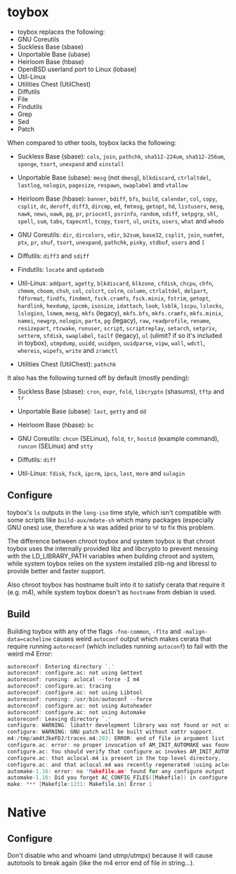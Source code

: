 # toybox
*   toybox replaces the following:
*   GNU Coreutils
*   Suckless Base (sbase)
*   Unportable Base (ubase)
*   Heirloom Base (hbase)
*   OpenBSD userland port to Linux (lobase)
*   Util-Linux
*   Utilities Chest (UtilChest)
*   Diffutils
*   File
*   Findutils
*   Grep
*   Sed
*   Patch

When compared to other tools, toybox lacks the following:

*   Suckless Base (sbase): `cols`, `join`, `pathchk`, `sha512-224um`,
    `sha512-256um`, `sponge`, `tsort`, `unexpand` and `xinstall`

*   Unportable Base (ubase): `mesg` (not `dmesg`), `blkdiscard`, `ctrlaltdel`,
    `lastlog`, `nologin`, `pagesize`, `respawn`, `swaplabel` and `vtallow`

*   Heirloom Base (hbase): `banner`, `bdiff`, `bfs`, `build`, `calendar`, `col`,
    `copy`, `csplit`, `dc`, `deroff`, `diff3`, `dircmp`, `ed`, `fmtmsg`,
    `getopt`, `hd`, `listusers`, `mesg`, `nawk`, `news`, `oawk`, `pg`, `pr`,
    `priocntl`, `psrinfo`, `random`, `sdiff`, `setpgrp`, `shl`, `spell`, `sum`,
    `tabs`, `tapecntl`, `tcopy`, `tsort`, `ul`, `units`, `users`, `what` and
    `whodo`

*   GNU Coreutils: `dir`, `dircolors`, `vdir`, `b2sum`, `base32`, `csplit`,
    `join`, `numfmt`, `ptx`, `pr`, `shuf`, `tsort`, `unexpand`, `pathchk`,
    `pinky`, `stdbuf`, `users` and `[`

*   Diffutils: `diff3` and `sdiff`

*   Findutils: `locate` and `updatedb`

*   Util-Linux: `addpart`, `agetty`, `blkdiscard`, `blkzone`, `cfdisk`, `chcpu`,
    `chfn`, `chmem`, `choom`, `chsh`, `col`, `colcrt`, `colrm`, `column`,
    `ctrlaltdel`, `delpart`, `fdformat`, `findfs`, `findmnt`, `fsck.cramfs`,
    `fsck.minix`, `fstrim`, `getopt`, `hardlink`, `hexdump`, `ipcmk`, `isosize`,
    `idattach`, `look`, `lsblk`, `lscpu`, `lslocks`, `lslogins`, `lsmem`,
    `mesg`, `mkfs` (legacy), `mkfs.bfs`, `mkfs.cramfs`, `mkfs.minix`, `namei`,
    `newgrp`, `nologin`, `partx`, `pg` (legacy), `raw`, `readprofile`, `rename`,
    `resizepart`, `rtcwake`, `runuser`, `script`, `scriptreplay`, `setarch`,
    `setpriv`, `setterm`, `sfdisk`, `swaplabel`, `tailf` (legacy), `ul` (ulimit?
    if so it's included in toybox), `utmpdump`, `uuidd`, `uuidgen`, `uuidparse`,
    `vipw`, `wall`, `wdctl`, `whereis`, `wipefs`, `write` and `zramctl`

*   Utilities Chest (UtilChest): `pathchk`

It also has the following turned off by default (mostly pending):

*   Suckless Base (sbase): `cron`, `expr`, `fold`, `libcrypto` (shasums), `tftp`
    and `tr`

*   Unportable Base (ubase): `last`, `getty` and `dd`

*   Heirloom Base (hbase): `bc`

*   GNU Coreutils: `chcon` (SELinux), `fold`, `tr`, `hostid` (example command),
    `runcon` (SELinux) and `stty`

*   Diffutils: `diff`

*   Util-Linux: `fdisk`, `fsck`, `ipcrm`, `ipcs`, `last`, `more` and `sulogin`

## Configure
toybox's `ls` outputs in the `long-iso` time style, which isn't compatible with
some scripts like `build-aux/mdate-sh` which many packages (especially GNU ones)
use, therefore a `%b` was added prior to `%F` to fix this problem.

The difference between chroot toybox and system toybox is that chroot toybox
uses the internally provided libz and libcrypto to prevent messing with the
LD_LIBRARY_PATH variables when building chroot and system, while system toybox
relies on the system installed zlib-ng and libressl to provide better and faster
support.

Also chroot toybox has hostname built into it to satisfy cerata that require it
(e.g. m4), while system toybox doesn't as `hostname` from debian is used.

## Build
Building toybox with any of the flags `-fno-common`, `-flto` and
`-malign-data=cacheline` causes weird `autoconf` output which makes cerata that
require running `autoreconf` (which includes running `autoconf`) to fail with
the weird m4 Error:
```C
autoreconf: Entering directory `.'
autoreconf: configure.ac: not using Gettext
autoreconf: running: aclocal --force -I m4
autoreconf: configure.ac: tracing
autoreconf: configure.ac: not using Libtool
autoreconf: running: /usr/bin/autoconf --force
autoreconf: configure.ac: not using Autoheader
autoreconf: configure.ac: not using Automake
autoreconf: Leaving directory `.'
configure: WARNING: libattr development library was not found or not usable.
configure: WARNING: GNU patch will be built without xattr support.
m4:/tmp/am4tJkeFDJ/traces.m4:293: ERROR: end of file in argument list
configure.ac: error: no proper invocation of AM_INIT_AUTOMAKE was found.
configure.ac: You should verify that configure.ac invokes AM_INIT_AUTOMAKE,
configure.ac: that aclocal.m4 is present in the top-level directory,
configure.ac: and that aclocal.m4 was recently regenerated (using aclocal)
automake-1.16: error: no 'Makefile.am' found for any configure output
automake-1.16: Did you forget AC_CONFIG_FILES([Makefile]) in configure.ac?
make: *** [Makefile:1231: Makefile.in] Error 1
```

# Native
## Configure
Don't disable who and whoami (and utmp/utmpx) because it will cause autotools
to break again (like the m4 error end of file in string...).

